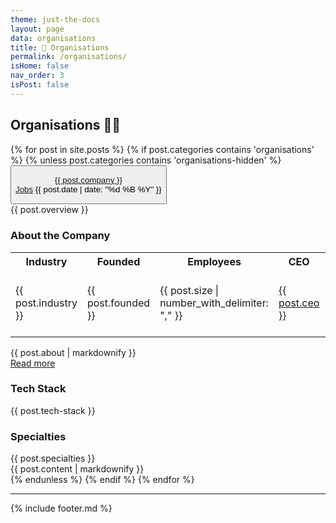 ```yaml
---
theme: just-the-docs
layout: page
data: organisations
title: 🔗 Organisations
permalink: /organisations/
isHome: false
nav_order: 3
isPost: false
---
```

<link rel="stylesheet" href="{{ '/assets/css/custom.css' | relative_url }}">

## Organisations 🦜🔗

<div class="posts">
  {% for post in site.posts %}
    {% if post.categories contains 'organisations' %}
      {% unless post.categories contains 'organisations-hidden' %}
        <div class="organisation-entry">
          <button type="button" class="collapsible">
              <p class="collapsible-content-header">
                  <span>
                    <a href="{{ post.website }}" target="_blank">{{ post.company }}</a><br>
                    <a href="{{ post.careers }}" target="_blank">Jobs</a>
                  </span>
                  <span>{{ post.date | date: "%d %B %Y" }}</span>
              </p>
          </button>
          <div class="collapsible-content">
            <div class="experience-entry">
              {{ post.overview }}
              <h3>About the Company</h3>
              <table>
                <tr>
                  <th>Industry</th>
                  <th>Founded</th>
                  <th>Employees</th>
                  <th>CEO</th>
                  <th>Links</th>
                </tr>
                <tr>
                  <td>{{ post.industry }}</td>
                  <td>{{ post.founded }}</td>
                  <td>{{ post.size | number_with_delimiter: "," }}</td>
                  <td><a href="{{ post.ceo-link }}" target="_blank">{{ post.ceo }}</a></td>
                  <td><a href="{{ post.linkedin }}" target="_blank">linkedIn</a> | <a href="{{ post.orgchart }}" target="_blank">org-chart</a> | <a href="{{ post.companies-house }}" target="_blank">uk companies-house</a></td>
                </tr>
              </table>
              <div class="read-more-content">
                {{ post.about | markdownify }}
              </div>
              <a href="#" class="read-more-link">Read more</a>
              <h3>Tech Stack</h3>
              {{ post.tech-stack }}
              <h3>Specialties</h3>
              {{ post.specialties }}
              <br />
              {{ post.content | markdownify }}
            </div>
          </div>
        </div>
      {% endunless %}
    {% endif %}
  {% endfor %}
</div>

<script src="{{ '/assets/js/custom.js' | relative_url }}"></script>

---

{% include footer.md %}